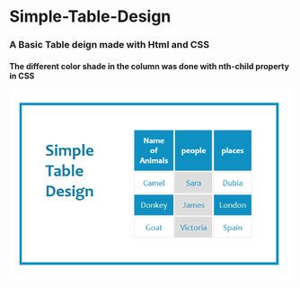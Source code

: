 # Simple-Table-Design
### A Basic Table deign made with Html and CSS
#### The different color shade in the column was done with nth-child property in CSS
<a href='Capt'>
<img src='Capture3.PNG'></img>
</a>
